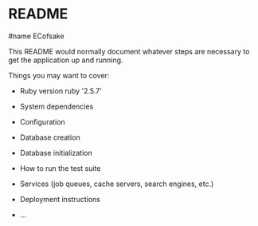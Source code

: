 # README
#name
ECofsake

This README would normally document whatever steps are necessary to get the
application up and running.

Things you may want to cover:

* Ruby version
ruby '2.5.7'

* System dependencies

* Configuration

* Database creation

* Database initialization

* How to run the test suite

* Services (job queues, cache servers, search engines, etc.)

* Deployment instructions

* ...
